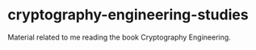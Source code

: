 # cryptography-engineering-studies
Material related to me reading the book Cryptography Engineering.
